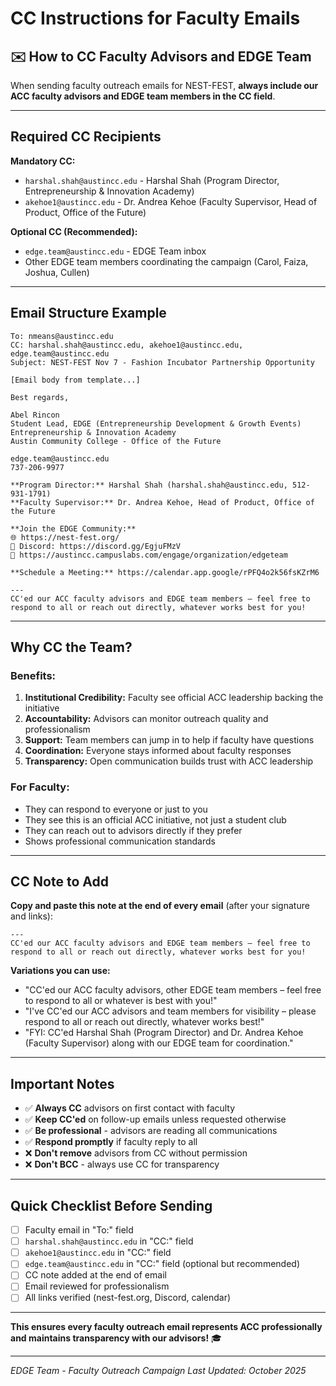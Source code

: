 # CC Instructions for Faculty Emails

## ✉️ How to CC Faculty Advisors and EDGE Team

When sending faculty outreach emails for NEST-FEST, **always include our ACC faculty advisors and EDGE team members in the CC field**.

---

## Required CC Recipients

**Mandatory CC:**
- `harshal.shah@austincc.edu` - Harshal Shah (Program Director, Entrepreneurship & Innovation Academy)
- `akehoe1@austincc.edu` - Dr. Andrea Kehoe (Faculty Supervisor, Head of Product, Office of the Future)

**Optional CC (Recommended):**
- `edge.team@austincc.edu` - EDGE Team inbox
- Other EDGE team members coordinating the campaign (Carol, Faiza, Joshua, Cullen)

---

## Email Structure Example

```
To: nmeans@austincc.edu
CC: harshal.shah@austincc.edu, akehoe1@austincc.edu, edge.team@austincc.edu
Subject: NEST-FEST Nov 7 - Fashion Incubator Partnership Opportunity

[Email body from template...]

Best regards,

Abel Rincon
Student Lead, EDGE (Entrepreneurship Development & Growth Events)
Entrepreneurship & Innovation Academy
Austin Community College - Office of the Future

edge.team@austincc.edu
737-206-9977

**Program Director:** Harshal Shah (harshal.shah@austincc.edu, 512-931-1791)
**Faculty Supervisor:** Dr. Andrea Kehoe, Head of Product, Office of the Future

**Join the EDGE Community:**
🌐 https://nest-fest.org/
💬 Discord: https://discord.gg/EgjuFMzV
📱 https://austincc.campuslabs.com/engage/organization/edgeteam

**Schedule a Meeting:** https://calendar.app.google/rPFQ4o2k56fsKZrM6

---
CC'ed our ACC faculty advisors and EDGE team members – feel free to
respond to all or reach out directly, whatever works best for you!
```

---

## Why CC the Team?

### Benefits:
1. **Institutional Credibility:** Faculty see official ACC leadership backing the initiative
2. **Accountability:** Advisors can monitor outreach quality and professionalism
3. **Support:** Team members can jump in to help if faculty have questions
4. **Coordination:** Everyone stays informed about faculty responses
5. **Transparency:** Open communication builds trust with ACC leadership

### For Faculty:
- They can respond to everyone or just to you
- They see this is an official ACC initiative, not just a student club
- They can reach out to advisors directly if they prefer
- Shows professional communication standards

---

## CC Note to Add

**Copy and paste this note at the end of every email** (after your signature and links):

```
---
CC'ed our ACC faculty advisors and EDGE team members – feel free to
respond to all or reach out directly, whatever works best for you!
```

**Variations you can use:**
- "CC'ed our ACC faculty advisors, other EDGE team members – feel free to respond to all or whatever is best with you!"
- "I've CC'ed our ACC advisors and team members for visibility – please respond to all or reach out directly, whatever works best!"
- "FYI: CC'ed Harshal Shah (Program Director) and Dr. Andrea Kehoe (Faculty Supervisor) along with our EDGE team for coordination."

---

## Important Notes

- ✅ **Always CC** advisors on first contact with faculty
- ✅ **Keep CC'ed** on follow-up emails unless requested otherwise
- ✅ **Be professional** - advisors are reading all communications
- ✅ **Respond promptly** if faculty reply to all
- ❌ **Don't remove** advisors from CC without permission
- ❌ **Don't BCC** - always use CC for transparency

---

## Quick Checklist Before Sending

- [ ] Faculty email in "To:" field
- [ ] `harshal.shah@austincc.edu` in "CC:" field
- [ ] `akehoe1@austincc.edu` in "CC:" field
- [ ] `edge.team@austincc.edu` in "CC:" field (optional but recommended)
- [ ] CC note added at the end of email
- [ ] Email reviewed for professionalism
- [ ] All links verified (nest-fest.org, Discord, calendar)

---

**This ensures every faculty outreach email represents ACC professionally and maintains transparency with our advisors!** 🎓

---

*EDGE Team - Faculty Outreach Campaign*
*Last Updated: October 2025*
